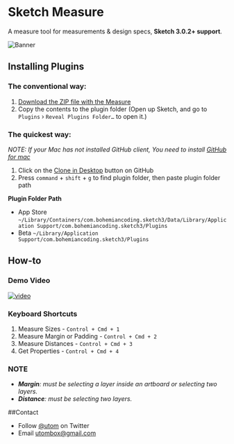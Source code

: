 # Sketch Measure

A measure tool for measurements & design specs, **Sketch 3.0.2+ support**. 

![Banner](http://cl.ly/image/1p3r0C1y2k40/banner@2x.png)

## Installing Plugins
### The conventional way:
1. [Download the ZIP file with the Measure](https://github.com/utom/sketch-measure/archive/master.zip)
2. Copy the contents to the plugin folder (Open up Sketch, and go to `Plugins` › `Reveal Plugins Folder…` to open it.)

### The quickest way:

_NOTE: If your Mac has not installed GitHub client, You need to install [GitHub for mac](https://mac.github.com)_

1. Click on the [Clone in Desktop](github-mac://openRepo/https://github.com/utom/sketch-measure) button on GitHub
2. Press `command` + `shift` + `g` to find plugin folder, then paste plugin folder path

**Plugin Folder Path**

* App Store `~/Library/Containers/com.bohemiancoding.sketch3/Data/Library/Application Support/com.bohemiancoding.sketch3/Plugins`
* Beta `~/Library/Application Support/com.bohemiancoding.sketch3/Plugins`

## How-to

### Demo Video
[![video](https://i.vimeocdn.com/video/478609399_960.jpg)](https://vimeo.com/95008293)

### Keyboard Shortcuts
1. Measure Sizes - `Control + Cmd + 1`
2. Measure Margin or Padding - `Control + Cmd + 2`
3. Measure Distances - `Control + Cmd + 3`
4. Get Properties - `Control + Cmd + 4`

### NOTE

* _**Margin**: must be selecting a layer inside an artboard or selecting two layers._
* _**Distance**: must be selecting two layers._


##Contact

* Follow [@utom](http://twitter.com/utom) on Twitter
* Email <utombox@gmail.com>